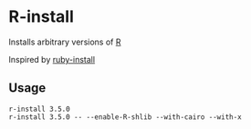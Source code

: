 # R-install

Installs arbitrary versions of [R](https://r-project.org)

Inspired by [ruby-install](https://github.com/postmodern/ruby-install)

## Usage

    r-install 3.5.0
    r-install 3.5.0 -- --enable-R-shlib --with-cairo --with-x
